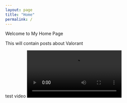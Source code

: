 ```yaml
---
layout: page
title: "Home"
permalink: /
---
```



Welcome to My Home Page

This will contain posts about Valorant

test video
<video src="https://raw.githubusercontent.com/valotips/valotips.github.io/main/valo-spikerush-strangeplace.mp4" controls="controls" style="max-width: 730px;">
</video>

